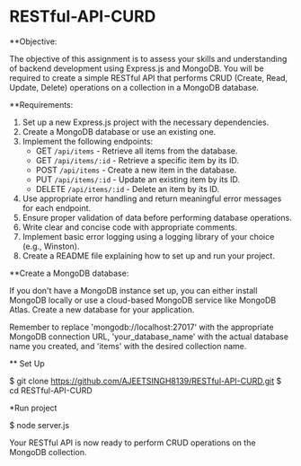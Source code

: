 # RESTful-API-CURD

**Objective:

The objective of this assignment is to assess your skills and understanding of backend development using Express.js and MongoDB. You will be required to create a simple RESTful API that performs CRUD (Create, Read, Update, Delete) operations on a collection in a MongoDB database.

**Requirements:

1. Set up a new Express.js project with the necessary dependencies.
2. Create a MongoDB database or use an existing one.
3. Implement the following endpoints:
   - GET `/api/items` - Retrieve all items from the database.
   - GET `/api/items/:id` - Retrieve a specific item by its ID.
   - POST `/api/items` - Create a new item in the database.
   - PUT `/api/items/:id` - Update an existing item by its ID.
   - DELETE `/api/items/:id` - Delete an item by its ID.
4. Use appropriate error handling and return meaningful error messages for each endpoint.
5. Ensure proper validation of data before performing database operations.
6. Write clear and concise code with appropriate comments.
7. Implement basic error logging using a logging library of your choice (e.g., Winston).
8. Create a README file explaining how to set up and run your project.


**Create a MongoDB database:

If you don't have a MongoDB instance set up, you can either install MongoDB locally or use a cloud-based MongoDB service like MongoDB Atlas.
Create a new database for your application.

Remember to replace 'mongodb://localhost:27017' with the appropriate MongoDB connection URL, 'your_database_name' with the actual database name you created, and 'items' with the desired collection name.

** Set Up

$ git clone https://github.com/AJEETSINGH8139/RESTful-API-CURD.git
$ cd RESTful-API-CURD

*Run project

$ node server.js

Your RESTful API is now ready to perform CRUD operations on the MongoDB collection.
